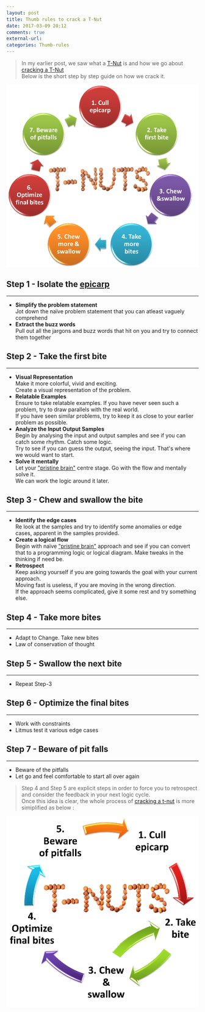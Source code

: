 ```yaml
---
layout: post
title: Thumb rules to crack a T-Nut
date: 2017-03-09 20:12
comments: true
external-url:
categories: Thumb-rules
---
```


>In my earlier post, we saw what a [T-Nut](/blog/2017/02/21/technical-nuts/) is and how we go about [cracking a T-Nut](/blog/2017/03/08/cracking-a-tnut)<br>
Below is the short step by step guide on how we crack it.

<img src="/assets/2017-03-09/steps.png">

## Step 1 - Isolate the <a href="https://en.wikipedia.org/wiki/Fruit_anatomy#Epicarp">epicarp</a>
<hr>

* <b>Simplify the problem statement</b><br> 
Jot down the naïve problem statement that you can atleast vaguely comprehend
* <b>Extract the buzz words</b><br>
Pull out all the jargons and buzz words that hit on you and try to connect them together

## Step 2 - Take the first bite
<hr>

* <b>Visual Representation</b><br>
Make it more colorful, vivid and exciting.<br>
Create a visual representation of the problem.
* <b>Relatable Examples</b><br>
Ensure to take relatable examples. If you have never seen such a problem, try to draw parallels with the real world.<br>
If you have seen similar problems, try to keep it as close to your earlier problem as possible.
* <b>Analyze the Input Output Samples</b><br>
Begin by analysing the input and output samples and see if you can catch some rhythm. Catch some logic.<br>
Try to see if you can guess the output, seeing the input. That's where we would want to start.
* <b>Solve it mentally</b><br> 
Let your ["pristine brain"](/blog/2017/03/18/pristine-logical-brain/#who-is-who) centre stage. Go with the flow and mentally solve it.<br>
We can work the logic around it later.

## Step 3 - Chew and swallow the bite
<hr>

* <b>Identify the edge cases</b><br>
Re look at the samples and try to identify some anomalies or edge cases, apparent in the samples provided.
* <b>Create a logical flow</b><br>
Begin with naïve ["pristine brain"](/blog/2017/03/18/pristine-logical-brain/#who-is-who) approach and see if you can convert that to a programming logic or logical diagram. Make tweaks in the thinking if need be.
* <b>Retrospect</b><br>
Keep asking yourself if you are going towards the goal with your current approach.<br>
Moving fast is useless, if you are moving in the wrong direction.<br>
If the approach seems complicated, give it some rest and try something else.

## Step 4 - Take more bites
<hr>

* Adapt to Change. Take new bites
* Law of conservation of thought

## Step 5 - Swallow the next bite
<hr>

* Repeat Step-3

## Step 6 - Optimize the final bites
<hr>

* Work with constraints
* Litmus test it various edge cases

## Step 7 - Beware of pit falls
<hr>

* Beware of the pitfalls
* Let go and feel comfortable to start all over again

>Step 4 and Step 5 are explicit steps in order to force you to retrospect and consider the feedback in your next logic cycle.<br>
Once this idea is clear, the whole process of [cracking a t-nut](/blog/2017/03/08/cracking-a-tnut/) is more simiplified as below :

<img src="/assets/2017-03-09/simplesteps.png">


